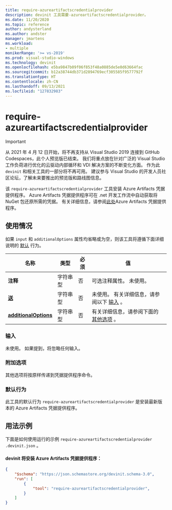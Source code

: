 ```yaml
---
title: require-azureartifactscredentialprovider
description: devinit 工具需要-azureartifactscredentialprovider。
ms.date: 11/20/2020
ms.topic: reference
author: andysterland
ms.author: andster
manager: jmartens
ms.workload:
- multiple
monikerRange: '>= vs-2019'
ms.prod: visual-studio-windows
ms.technology: devinit
ms.openlocfilehash: e5ba9847b09f06f853f48a0885de5e0d63664fac
ms.sourcegitcommit: b12a38744db371d2894769ecf305585f9577792f
ms.translationtype: HT
ms.contentlocale: zh-CN
ms.lasthandoff: 09/13/2021
ms.locfileid: "127832983"
---
```

# <a name="require-azureartifactscredentialprovider"></a>require-azureartifactscredentialprovider

> [!IMPORTANT]
> 从 2021 年 4 月 12 日开始，将不再支持从 Visual Studio 2019 连接到 GitHub Codespaces，此个人预览版已结束。 我们将重点放在针对广泛的 Visual Studio 工作负荷进行优化的云驱动内部循环和 VDI 解决方案的不断变化方面。 作为此 `devinit` 和相关工具的一部分将不再可用。 建议参与 Visual Studio 的开发人员社区论坛，了解未来要推出的预览版和路线图信息。

该 `require-azureartifactscredentialprovider` 工具安装 Azure Artifacts 凭据提供程序。 Azure Artifacts 凭据提供程序可在 .net 开发工作流中自动获取将 NuGet 包还原所需的凭据。 有关详细信息，请参阅[此处](https://github.com/microsoft/artifacts-credprovider/blob/master/README.md)Azure Artifacts 凭据提供程序。

## <a name="usage"></a>使用情况

如果 `input` 和 `additionalOptions` 属性均省略或为空，则该工具将遵循下面详细说明的 [默认](#default-behavior) 行为。

| 名称                                             | 类型   | 必须 | 值                                                                                |
|--------------------------------------------------|--------|----------|--------------------------------------------------------------------------------------|
| **注释**                                     | 字符串型 | 否       | 可选注释属性。 未使用。                                                |
| [**送**](#input)                              | 字符串型 | 否       | 未使用。 有关详细信息，请参阅以下 [输入](#input) 。 |
| [**additionalOptions**](#additional-options)     | 字符串型 | 否       | 有关详细信息，请参阅下面的 [其他选项](#additional-options) 。                     |

### <a name="input"></a>输入

未使用。 如果提到，将忽略任何输入。

### <a name="additional-options"></a>附加选项

其他选项将按原样传递到凭据提供程序命令。

### <a name="default-behavior"></a>默认行为

此工具的默认行为 `require-azureartifactscredentialprovider` 是安装最新版本的 Azure Artifacts 凭据提供程序。

## <a name="example-usage"></a>用法示例
下面是如何使用运行的示例 `require-azureartifactscredentialprovider` `.devinit.json` 。

#### <a name="devinitjson-that-will-install-azure-artifacts-credential-provider"></a>devinit 将安装 Azure Artifacts 凭据提供程序：
```json
{
    "$schema": "https://json.schemastore.org/devinit.schema-3.0",
    "run": [
        {
            "tool": "require-azureartifactscredentialprovider",
        }
    ]
}
```
